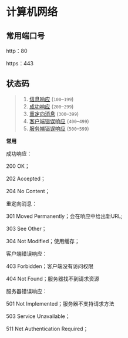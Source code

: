 # 计算机网络

## 常用端口号

http：80

https：443



## 状态码

> 1. [信息响应](https://developer.mozilla.org/zh-CN/docs/Web/HTTP/Status#信息响应) (`100`–`199`)
> 2. [成功响应](https://developer.mozilla.org/zh-CN/docs/Web/HTTP/Status#成功响应) (`200`–`299`)
> 3. [重定向消息](https://developer.mozilla.org/zh-CN/docs/Web/HTTP/Status#重定向消息) (`300`–`399`)
> 4. [客户端错误响应](https://developer.mozilla.org/zh-CN/docs/Web/HTTP/Status#客户端错误响应) (`400`–`499`)
> 5. [服务端错误响应](https://developer.mozilla.org/zh-CN/docs/Web/HTTP/Status#服务端错误响应) (`500`–`599`)



**常用**

成功响应：

200 OK；

202 Accepted；

204 No Content；

重定向消息：

301 Moved Permanently；会在响应中给出新URL;

303 See Other；

304 Not Modified；使用缓存；

客户端错误响应：

403 Forbidden；客户端没有访问权限

404 Not Found；服务器找不到请求资源

服务器错误响应：

501 Not Implemented；服务器不支持请求方法

503 Service Unavailable；

511 Net Authentication Required；



